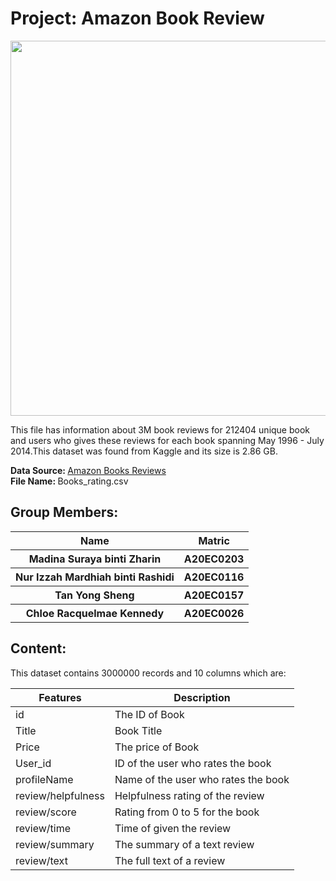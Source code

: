 # Project: Amazon Book Review

<p align="center">
  <img src="https://apicms.thestar.com.my/uploads/images/2022/03/04/1502291.jpg" width="600" />
</p>

This file has information about 3M book reviews for 212404 unique book and users who gives these reviews for each book spanning May 1996 - July 2014.This dataset was found from Kaggle and its size is 2.86 GB.

<strong> Data Source: </strong> [Amazon Books Reviews](https://www.kaggle.com/datasets/mohamedbakhet/amazon-books-reviews?select=Books_rating.csv)
<br>
<strong> File Name: </strong> Books_rating.csv

## Group Members: 
<table align = "center">
  <tr>
    <th>Name</th>
    <th>Matric</th>
  </tr>
  <tr>
    <th>Madina Suraya binti Zharin</th>
    <th>A20EC0203</th>
  </tr>
  <tr>
    <th>Nur Izzah Mardhiah binti Rashidi</th>
    <th>A20EC0116</th>
  </tr>
    <tr>
    <th>Tan Yong Sheng</th>
    <th>A20EC0157</th>
  </tr>
    <tr>
    <th>Chloe Racquelmae Kennedy</th>
    <th>A20EC0026</th>
  </tr>
</table>

## Content:
This dataset contains 3000000 records and 10 columns which are:

| Features | Description |
| --- | ----------- |
| id | The ID of Book |
| Title | 	Book Title |
| Price | The price of Book |
| User_id | 	ID of the user who rates the book |
| profileName | 	Name of the user who rates the book |
| review/helpfulness | Helpfulness rating of the review |  
| review/score | Rating from 0 to 5 for the book |  
| review/time | Time of given the review |  
| review/summary | The summary of a text review |  
| review/text | The full text of a review |  
